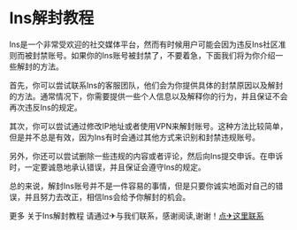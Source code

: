 # Ins解封教程

Ins是一个非常受欢迎的社交媒体平台，然而有时候用户可能会因为违反Ins社区准则而被封禁账号。如果你的Ins账号被封禁了，不要着急，下面我们将为你介绍一些解封的方法。

首先，你可以尝试联系Ins的客服团队，他们会为你提供具体的封禁原因以及解封的方法。通常情况下，你需要提供一些个人信息以及解释你的行为，并且保证不会再次违反Ins的规定。

其次，你可以尝试通过修改IP地址或者使用VPN来解封账号。这种方法比较简单，但是并不总是有效，因为Ins有时会通过其他方式来识别和封禁违规账号。

另外，你还可以尝试删除一些违规的内容或者评论，然后向Ins提交申诉。在申诉时，一定要诚恳地承认错误，并且保证会遵守Ins的规定。

总的来说，解封Ins账号并不是一件容易的事情，但是只要你诚实地面对自己的错误，并且努力去改正，相信Ins会给予你解封的机会。

更多 关于Ins解封教程 请通过✈与我们联系，感谢阅读,谢谢！[点✈这里联系](https://1.k02.cc)